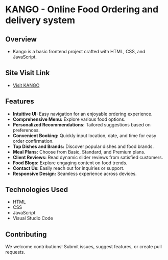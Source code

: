 # KANGO - Online Food Ordering and delivery system

## Overview
- Kango is a basic frontend project crafted with HTML, CSS, and JavaScript.

## Site Visit Link
- [Visit KANGO](https://afzalkhanofficial.github.io/Kango/)

## Features

- **Intuitive UI:** Easy navigation for an enjoyable ordering experience.
- **Comprehensive Menu:** Explore various food options.
- **Personalized Recommendations:** Tailored suggestions based on preferences.
- **Convenient Booking:** Quickly input location, date, and time for easy order confirmation.
- **Top Dishes and Brands:** Discover popular dishes and food brands.
- **Meal Plans:** Choose from Basic, Standard, and Premium plans.
- **Client Reviews:** Read dynamic slider reviews from satisfied customers.
- **Food Blogs:** Explore engaging content on food trends.
- **Contact Us:** Easily reach out for inquiries or support.
- **Responsive Design:** Seamless experience across devices.

## Technologies Used

- HTML
- CSS
- JavaScript
- Visual Studio Code

## Contributing

We welcome contributions! Submit issues, suggest features, or create pull requests.
